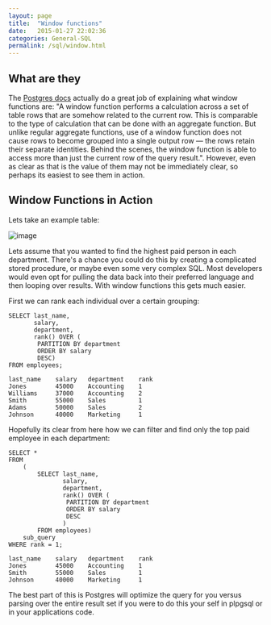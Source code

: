 ```yaml
---
layout: page
title:  "Window functions"
date:   2015-01-27 22:02:36
categories: General-SQL
permalink: /sql/window.html
---
```


What are they
-------------

The [Postgres docs](http://www.postgresql.org/docs/9.1/static/tutorial-window.html) actually do a great job of explaining what window functions are: "A window function performs a calculation across a set of table rows that are somehow related to the current row. This is comparable to the type of calculation that can be done with an aggregate function. But unlike regular aggregate functions, use of a window function does not cause rows to become grouped into a single output row — the rows retain their separate identities. Behind the scenes, the window function is able to access more than just the current row of the query result.". However, even as clear as that is the value of them may not be immediately clear, so perhaps its easiest to see them in action.

Window Functions in Action
--------------------------

Lets take an example table:

![image](http://f.cl.ly/items/3U200N113O2U2g1j2g3V/Untitled%202-3.png)

Lets assume that you wanted to find the highest paid person in each department. There's a chance you could do this by creating a complicated stored procedure, or maybe even some very complex SQL. Most developers would even opt for pulling the data back into their preferred language and then looping over results. With window functions this gets much easier.

First we can rank each individual over a certain grouping:


    SELECT last_name, 
           salary, 
           department, 
           rank() OVER (
            PARTITION BY department 
            ORDER BY salary 
            DESC) 
    FROM employees;
    
    last_name    salary   department    rank
    Jones        45000    Accounting    1
    Williams     37000    Accounting    2
    Smith        55000    Sales         1
    Adams        50000    Sales         2
    Johnson      40000    Marketing     1

Hopefully its clear from here how we can filter and find only the top paid employee in each department:

    SELECT * 
    FROM 
        (
            SELECT last_name, 
                   salary, 
                   department, 
                   rank() OVER (
                    PARTITION BY department 
                    ORDER BY salary 
                    DESC
                   ) 
            FROM employees) 
        sub_query 
    WHERE rank = 1;
    
    last_name    salary   department    rank
    Jones        45000    Accounting    1
    Smith        55000    Sales         1
    Johnson      40000    Marketing     1

The best part of this is Postgres will optimize the query for you versus parsing over the entire result set if you were to do this your self in plpgsql or in your applications code.
